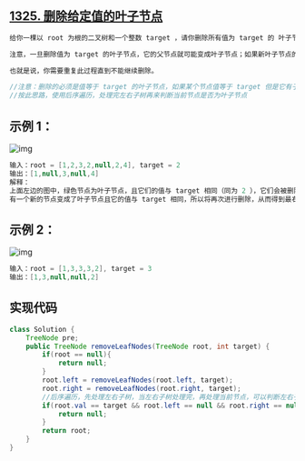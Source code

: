 ## **[1325. 删除给定值的叶子节点](https://leetcode-cn.com/problems/delete-leaves-with-a-given-value/)**

```java
给你一棵以 root 为根的二叉树和一个整数 target ，请你删除所有值为 target 的 叶子节点 。

注意，一旦删除值为 target 的叶子节点，它的父节点就可能变成叶子节点；如果新叶子节点的值恰好也是 target ，那么这个节点也应该被删除。

也就是说，你需要重复此过程直到不能继续删除。

//注意：删除的必须是值等于 target 的叶子节点，如果某个节点值等于 target 但是它有子节点，那么不能删除
//按此思路，使用后序遍历，处理完左右子树再来判断当前节点是否为叶子节点
```



## **示例 1：**

![img](https://assets.leetcode-cn.com/aliyun-lc-upload/uploads/2020/01/16/sample_1_1684.png)

```java
输入：root = [1,2,3,2,null,2,4], target = 2
输出：[1,null,3,null,4]
解释：
上面左边的图中，绿色节点为叶子节点，且它们的值与 target 相同（同为 2 ），它们会被删除，得到中间的图。
有一个新的节点变成了叶子节点且它的值与 target 相同，所以将再次进行删除，从而得到最右边的图。
```



## **示例 2：**

![img](https://assets.leetcode-cn.com/aliyun-lc-upload/uploads/2020/01/16/sample_2_1684.png)

```java
输入：root = [1,3,3,3,2], target = 3
输出：[1,3,null,null,2]
```





## **实现代码**

```java
class Solution {
    TreeNode pre;
    public TreeNode removeLeafNodes(TreeNode root, int target) {
        if(root == null){
            return null;
        }
        root.left = removeLeafNodes(root.left, target);
        root.right = removeLeafNodes(root.right, target);
        //后序遍历，先处理左右子树，当左右子树处理完，再处理当前节点，可以判断左右子树是否为 空
        if(root.val == target && root.left == null && root.right == null){
            return null;
        }
        return root;
    }
}
```


